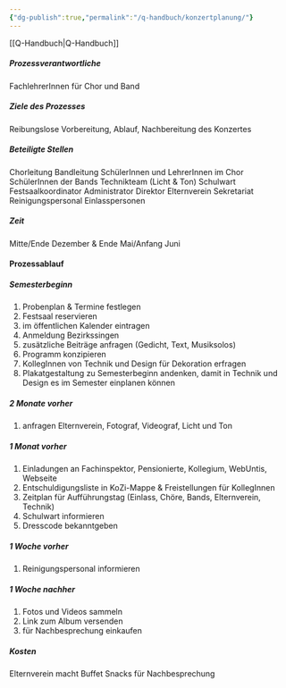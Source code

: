 ```yaml
---
{"dg-publish":true,"permalink":"/q-handbuch/konzertplanung/"}
---
```


[[Q-Handbuch\|Q-Handbuch]]
##### Prozessverantwortliche 
FachlehrerInnen für Chor und Band
##### Ziele des Prozesses 
Reibungslose Vorbereitung, Ablauf, Nachbereitung des Konzertes
##### Beteiligte Stellen 
Chorleitung
Bandleitung
SchülerInnen und LehrerInnen im Chor
SchülerInnen der Bands
Technikteam (Licht & Ton)
Schulwart
Festsaalkoordinator
Administrator
Direktor
Elternverein
Sekretariat
Reinigungspersonal
Einlasspersonen
##### Zeit
Mitte/Ende Dezember & Ende Mai/Anfang Juni
#### Prozessablauf
##### Semesterbeginn
1. Probenplan & Termine festlegen
2. Festsaal reservieren
3. im öffentlichen Kalender eintragen
4. Anmeldung Bezirkssingen
5. zusätzliche Beiträge anfragen (Gedicht, Text, Musiksolos)
6. Programm konzipieren
7. KollegInnen von Technik und Design für Dekoration erfragen
8. Plakatgestaltung zu Semesterbeginn andenken, damit in Technik und Design es im Semester einplanen können
##### 2 Monate vorher 
1. anfragen Elternverein, Fotograf, Videograf, Licht und Ton
##### 1 Monat vorher
1. Einladungen an Fachinspektor, Pensionierte, Kollegium, WebUntis, Webseite
2. Entschuldigungsliste in KoZi-Mappe & Freistellungen für KollegInnen
3. Zeitplan für Aufführungstag (Einlass, Chöre, Bands, Elternverein, Technik)
4. Schulwart informieren
5. Dresscode bekanntgeben
##### 1 Woche vorher
1. Reinigungspersonal informieren
##### 1 Woche nachher
1. Fotos und Videos sammeln
2. Link zum Album versenden
3. für Nachbesprechung einkaufen
##### Kosten 
Elternverein macht Buffet
Snacks für Nachbesprechung